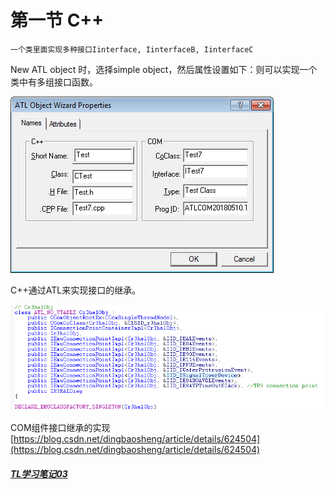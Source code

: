 # 第一节 C++

```
一个类里面实现多种接口Iinterface, IinterfaceB, IinterfaceC
```

New ATL object 时，选择simple object，然后属性设置如下：则可以实现一个类中有多组接口函数。

![](/assets/MFCATL.png)

C++通过ATL来实现接口的继承。

![](/assets/import.png)

COM组件接口继承的实现 [https://blog.csdn.net/dingbaosheng/article/details/624504](https://blog.csdn.net/dingbaosheng/article/details/624504)

##### [TL学习笔记03](http://wallimn.iteye.com/blog/327853)



